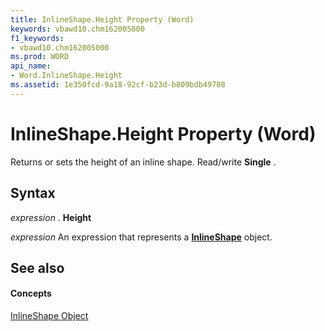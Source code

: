 ```yaml
---
title: InlineShape.Height Property (Word)
keywords: vbawd10.chm162005000
f1_keywords:
- vbawd10.chm162005000
ms.prod: WORD
api_name:
- Word.InlineShape.Height
ms.assetid: 1e350fcd-9a18-92cf-b23d-b809bdb49708
---
```



# InlineShape.Height Property (Word)

Returns or sets the height of an inline shape. Read/write  **Single** .


## Syntax

 _expression_ . **Height**

 _expression_ An expression that represents a **[InlineShape](inlineshape-object-word.md)** object.


## See also


#### Concepts


[InlineShape Object](inlineshape-object-word.md)

